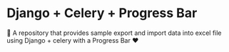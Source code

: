 # Django + Celery + Progress Bar

👻 A repository that provides sample export and import data into excel file using Django + celery with a Progress Bar ❤️